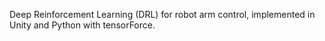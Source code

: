 Deep Reinforcement Learning (DRL) for robot arm control, implemented in Unity and Python with tensorForce.
